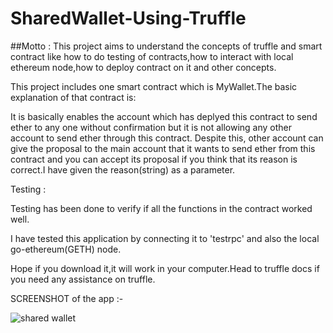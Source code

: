 # SharedWallet-Using-Truffle

##Motto : This project aims to understand the concepts of truffle and smart contract like how to do testing of contracts,how to interact with local ethereum node,how to deploy contract on it and other concepts.

This project includes one smart contract which is MyWallet.The basic explanation of that contract is:

It is basically enables the account which has deplyed this contract to send ether to any one without confirmation but it is not allowing any other account to send ether through this contract. Despite this, other account can give the proposal to the main account that it wants to send ether from this contract and you can accept its proposal if you think that its reason is correct.I have given the reason(string) as a parameter.

Testing :

Testing has been done to verify if all the functions in the contract worked well.

I have tested this application by connecting it to 'testrpc' and also the local go-ethereum(GETH) node.

Hope if you download it,it will work in your computer.Head to truffle docs if you need any assistance on truffle.

SCREENSHOT of the app :-

![shared wallet](https://user-images.githubusercontent.com/20643833/44947709-feb7ff00-ae2e-11e8-9efd-0009411240fc.png)
